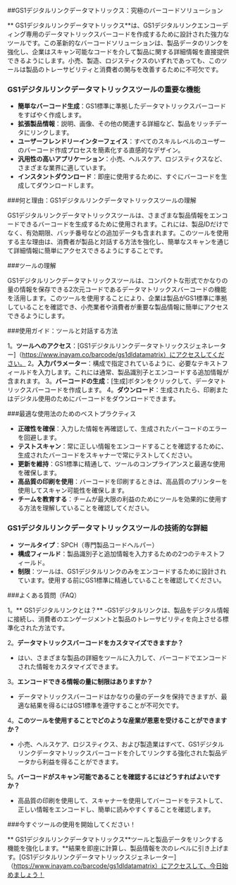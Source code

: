 ##GS1デジタルリンクデータマトリックス：究極のバーコードソリューション

** GS1デジタルリンクデータマトリックス**は、GS1デジタルリンクエンコーディング専用のデータマトリックスバーコードを作成するために設計された強力なツールです。この革新的なバーコードソリューションは、製品データのリンクを強化し、企業はスキャン可能なコードを介して製品に関する詳細情報を直接提供できるようにします。小売、製造、ロジスティクスのいずれであっても、このツールは製品のトレーサビリティと消費者の関与を改善するために不可欠です。

### GS1デジタルリンクデータマトリックスツールの重要な機能

-  **簡単なバーコード生成**：GS1標準に準拠したデータマトリックスバーコードをすばやく作成します。
-  **拡張製品情報**：説明、画像、その他の関連する詳細など、製品をリッチデータにリンクします。
-  **ユーザーフレンドリーインターフェイス**：すべてのスキルレベルのユーザーのバーコード作成プロセスを簡素化する直感的なデザイン。
-  **汎用性の高いアプリケーション**：小売、ヘルスケア、ロジスティクスなど、さまざまな業界に適しています。
-  **インスタントダウンロード**：即座に使用するために、すぐにバーコードを生成してダウンロードします。

###何と理由：GS1デジタルリンクデータマトリックスツールの理解

GS1デジタルリンクデータマトリックスツールは、さまざまな製品情報をエンコードできるバーコードを生成するために使用されます。これには、製品IDだけでなく、有効期限、バッチ番号などの追加データも含まれます。このツールを使用する主な理由は、消費者が製品と対話する方法を強化し、簡単なスキャンを通じて詳細情報に簡単にアクセスできるようにすることです。

###ツールの理解

GS1デジタルリンクデータマトリックスツールは、コンパクトな形式でかなりの量の情報を保存できる2次元コードであるデータマトリックスバーコードの機能を活用します。このツールを使用することにより、企業は製品がGS1標準に準拠していることを確認でき、小売業者や消費者が重要な製品情報に簡単にアクセスできるようにします。

###使用ガイド：ツールと対話する方法

1。**ツールへのアクセス**：[GS1デジタルリンクデータマトリックスジェネレーター]（https://www.inayam.co/barcode/gs1dldatamatrix）にアクセスしてください。
2。**入力パラメーター**：構成で指定されているように、必要なテキストフィールドを入力します。これには通常、製品識別子とエンコードする追加情報が含まれます。
3。**バーコードの生成**：[生成]ボタンをクリックして、データマトリックスバーコードを作成します。
4。**ダウンロード**：生成されたら、印刷またはデジタル使用のためにバーコードをダウンロードできます。

###最適な使用法のためのベストプラクティス

-  **正確性を確保**：入力した情報を再確認して、生成されたバーコードのエラーを回避します。
-  **テストスキャン**：常に正しい情報をエンコードすることを確認するために、生成されたバーコードをスキャナーで常にテストしてください。
-  **更新を維持**：GS1標準に精通して、ツールのコンプライアンスと最適な使用を確保します。
-  **高品質の印刷を使用**：バーコードを印刷するときは、高品質のプリンターを使用してスキャン可能性を確保します。
-  **チームを教育する**：チームが最大限の利益のためにツールを効果的に使用する方法を理解していることを確認してください。

### GS1デジタルリンクデータマトリックスツールの技術的な詳細

-  **ツールタイプ**：SPCH（専門製品コードヘルパー）
-  **構成フィールド**：製品識別子と追加情報を入力するための2つのテキストフィールド。
-  **制限**：ツールは、GS1デジタルリンクのみをエンコードするために設計されています。使用する前にGS1標準に精通していることを確認してください。

###よくある質問（FAQ）

1。** GS1デジタルリンクとは？**
-GS1デジタルリンクは、製品をデジタル情報に接続し、消費者のエンゲージメントと製品のトレーサビリティを向上させる標​​準化された方法です。

2。**データマトリックスバーコードをカスタマイズできますか？**
- はい、さまざまな製品の詳細をツールに入力して、バーコードでエンコードされた情報をカスタマイズできます。

3。**エンコードできる情報の量に制限はありますか？**
- データマトリックスバーコードはかなりの量のデータを保持できますが、最適な結果を得るにはGS1標準を遵守することが不可欠です。

4。**このツールを使用することでどのような産業が恩恵を受けることができますか？**
- 小売、ヘルスケア、ロジスティクス、および製造業はすべて、GS1デジタルリンクデータマトリックスバーコードを介してリンクする強化された製品データから利益を得ることができます。

5。**バーコードがスキャン可能であることを確認するにはどうすればよいですか？**
- 高品質の印刷を使用して、スキャナーを使用してバーコードをテストして、正しい情報をエンコードし、簡単に読みやすくすることを確認します。

###今すぐツールの使用を開始してください！

** GS1デジタルリンクデータマトリックス**ツールと製品データをリンクする機能を強化します。**結果を即座に計算し、製品情報を次のレベルに引き上げます。[GS1デジタルリンクデータマトリックスジェネレーター]（https://www.inayam.co/barcode/gs1dldatamatrix）にアクセスして、今日始めましょう！